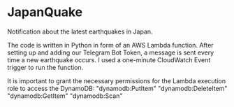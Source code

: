 # JapanQuake
Notification about the latest earthquakes in Japan.

The code is written in Python in form of an AWS Lambda function. After setting up and adding our Telegram Bot Token, a message is sent every time a new earthquake occurs. I used a one-minute CloudWatch Event trigger to run the function.

It is important to grant the necessary permissions for the Lambda execution role to access the DynamoDB:
  "dynamodb:PutItem"
  "dynamodb:DeleteItem"
  "dynamodb:GetItem"
  "dynamodb:Scan"
